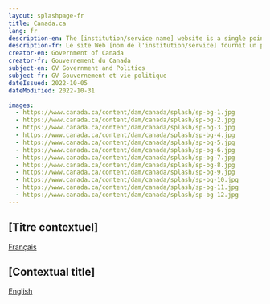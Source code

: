 ```yaml
---
layout: splashpage-fr
title: Canada.ca
lang: fr
description-en: The [institution/service name] website is a single point of access [contextual description].
description-fr: Le site Web [nom de l'institution/service] fournit un point d'accès complet à [description contextuelle].
creator-en: Government of Canada
creator-fr: Gouvernement du Canada
subject-en: GV Government and Politics
subject-fr: GV Gouvernement et vie politique
dateIssued: 2022-10-05
dateModified: 2022-10-31

images:
  - https://www.canada.ca/content/dam/canada/splash/sp-bg-1.jpg
  - https://www.canada.ca/content/dam/canada/splash/sp-bg-2.jpg
  - https://www.canada.ca/content/dam/canada/splash/sp-bg-3.jpg
  - https://www.canada.ca/content/dam/canada/splash/sp-bg-4.jpg
  - https://www.canada.ca/content/dam/canada/splash/sp-bg-5.jpg
  - https://www.canada.ca/content/dam/canada/splash/sp-bg-6.jpg
  - https://www.canada.ca/content/dam/canada/splash/sp-bg-7.jpg
  - https://www.canada.ca/content/dam/canada/splash/sp-bg-8.jpg
  - https://www.canada.ca/content/dam/canada/splash/sp-bg-9.jpg
  - https://www.canada.ca/content/dam/canada/splash/sp-bg-10.jpg
  - https://www.canada.ca/content/dam/canada/splash/sp-bg-11.jpg
  - https://www.canada.ca/content/dam/canada/splash/sp-bg-12.jpg
---
```

<div class="row wb-eqht-grd">
	<section class="col-sm-6 text-sm-right">
		<h2 class="hght-inhrt h4">[Titre contextuel]</h2>
		<p><a href="../home/home-fr.html" class="btn btn-primary" translate="no">Français</a></p>
	</section>
	<section class="col-sm-6" lang="en">
		<h2 class="hght-inhrt h4">[Contextual title]</h2>
		<p><a href="../home/home-en.html " class="btn btn-primary" translate="no">English</a></p>
	</section>
</div>
